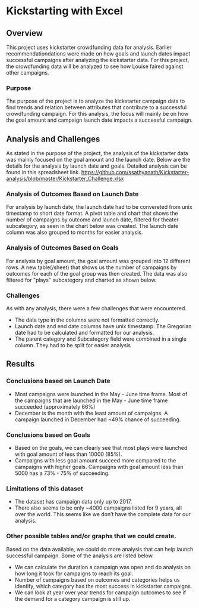 # Kickstarting with Excel

## Overview
This project uses kickstarter crowdfunding data for analysis. Earlier recommendationdations were made on how goals and launch dates impact successful campaigns after analyzing the kickstarter data. For this project, the crowdfunding data will be analyzed to see how Louise faired against other campaigns. 

### Purpose
The purpose of the project is to analyze the kickstarter campaign data to find trends and relation between attributes that contribute to a successful crowdfunding campaign. For this analysis, the focus will mainly be on how the goal amount and campaign launch date impacts a successful campaign. 

## Analysis and Challenges
As stated in the purpose of the project, the analysis of the kickstarter data was mainly focused on the goal amount and the launch date. Below are the details for the analysis by launch date and goals. Detailed analysis can be found in this spreadsheet link. 
https://github.com/ssathyanath/Kickstarter-analysis/blob/master/Kickstarter_Challenge.xlsx


### Analysis of Outcomes Based on Launch Date
For analysis by launch date, the launch date had to be convereted from unix timestamp to short date format. A pivot table and chart that shows the number of campaigns by outcome and launch date, filtered for theater subcategory, as seen in the chart below was created. The launch date column was also grouped to months for easier analysis.

### Analysis of Outcomes Based on Goals
For analysis by goal amount, the goal amount was grouped into 12 different rows. A new table(/sheet) that shows us the number of campaigns by outcomes for each of the goal group was then created. The data was also filtered for "plays" subcategory and charted as shown below. 

### Challenges 
As with any analysis, there were a few challenges that were encountered. 
- The data type in the columns were not formatted correctly. 
- Launch date and end date columns have unix timestamp. The Gregorian date had to be calculated and formatted for our analysis.
- The parent category and Subcategory field were combined in a single column. They had to be split for easier analysis

## Results
### Conclusions based on Launch Date
- Most campaigns were launched in the May - June time frame. Most of the campaigns that are launched in the May - June time frame succeeded (approximately 66%)
- December is the month with the least amount of campaigns. A campaign launched in December had ~49% chance of succeeding. 

### Conclusions based on Goals
- Based on the goals, we can clearly see that most plays were launched with goal amount of less than 10000 (85%). 
- Campaigns with less goal amount succeed more compared to the campaigns with higher goals. Campaigns with goal amount less than 5000 has a 73% - 75% of succeeding.

### Limitations of this dataset
- The dataset has campaign data only up to 2017. 
- There also seems to be only ~4000 campaigns listed for 9 years, all over the world. This seems like we don’t have the complete data for our analysis.

### Other possible tables and/or graphs that we could create.
Based on the data available, we could do more analysis that can help launch successful campaign. Some of the analysis are listed below. 
- We can calculate the duration a campaign was open and do analysis on how long it took for campaigns to reach its goal.
- Number of campaigns based on outcomes and categories helps us identify, which category has the most success in kickstarter campaigns.
- We can look at year over year trends for campaign outcomes to see if the demand for a category campaign is still up.
